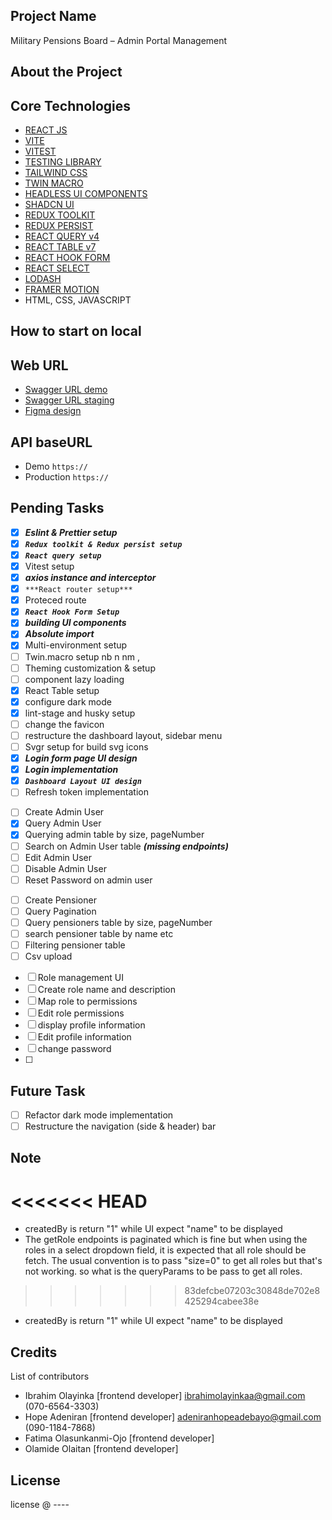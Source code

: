 ## Project Name

Military Pensions Board – Admin Portal Management

## About the Project

## Core Technologies

-   [REACT JS](https://react.dev/learn)
-   [VITE](https://vitejs.dev/)
-   [VITEST](https://vitest.dev/)
-   [TESTING LIBRARY](https://testing-library.com/)
-   [TAILWIND CSS](https://tailwindcss.com/)
-   [TWIN MACRO](https://github.com/ben-rogerson/twin.macro#readme)
-   [HEADLESS UI COMPONENTS](https://headlessui.com/)
-   [SHADCN UI](https://ui.shadcn.com/docs)
-   [REDUX TOOLKIT](https://redux-toolkit.js.org/)
-   [REDUX PERSIST](https://github.com/rt2zz/redux-persist)
-   [REACT QUERY v4](https://tanstack.com/query/v4/docs/overview)
-   [REACT TABLE v7](https://react-table-v7.tanstack.com/)
-   [REACT HOOK FORM](https://www.react-hook-form.com/)
-   [REACT SELECT](https://web.archive.org/web/20230427145507/https://react-select.com/home)
-   [LODASH](https://lodash.com/)
-   [FRAMER MOTION](https://www.framer.com/motion/introduction/)
-   HTML, CSS, JAVASCRIPT

## How to start on local

## Web URL

-   [Swagger URL demo]()
-   [Swagger URL staging](https://mpb-admin-api.azurewebsites.net/swagger-ui/index.html)
-   [Figma design](<https://www.figma.com/file/zm27pUSkgjjBSdy2v49ppO/e-Pension-Web-Portal(MPB-1)?type=design&node-id=1-2&mode=design>)

## API baseURL

-   Demo `https://`
-   Production `https://`

## Pending Tasks

-   [x] **_Eslint & Prettier setup_**
-   [x] **_`Redux toolkit & Redux persist setup`_**
-   [x] **_`React query setup`_**
-   [x] Vitest setup
-   [x] **_axios instance and interceptor_**
-   [x] `***React router setup***`
-   [x] Proteced route
-   [x] **_`React Hook Form Setup`_**
-   [x] **_building UI components_**
-   [x] **_Absolute import_**
-   [x] Multi-environment setup
-   [ ] Twin.macro setup nb n nm ,
-   [ ] Theming customization & setup
-   [ ] component lazy loading
-   [x] React Table setup
-   [x] configure dark mode
-   [x] lint-stage and husky setup
-   [ ] change the favicon
-   [ ] restructure the dashboard layout, sidebar menu
-   [ ] Svgr setup for build svg icons
-   [x] **_Login form page UI design_**
-   [x] **_Login implementation_**
-   [x] **_`Dashboard Layout UI design`_**
-   [ ] Refresh token implementation
<!-- Admin Management -->
-   [ ] Create Admin User
-   [x] Query Admin User
-   [x] Querying admin table by size, pageNumber
-   [ ] Search on Admin User table **_(missing endpoints)_**
-   [ ] Edit Admin User
-   [ ] Disable Admin User
-   [ ] Reset Password on admin user
<!-- Pensioner Management -->
-   [ ] Create Pensioner
-   [ ] Query Pagination
-   [ ] Query pensioners table by size, pageNumber
-   [ ] search pensioner table by name etc
-   [ ] Filtering pensioner table
-   [ ] Csv upload
<!-- Role management -->
-   [ ] Role management UI
-   [ ] Create role name and description
-   [ ] Map role to permissions
-   [ ] Edit role permissions
    <!-- Verification  -->
    <!-- Profile -->
-   [ ] display profile information
-   [ ] Edit profile information
-   [ ] change password
-   [ ]

## Future Task

-   [ ] Refactor dark mode implementation
-   [ ] Restructure the navigation (side & header) bar

## Note
<<<<<<< HEAD
=======
- createdBy is return "1" while UI expect "name" to be displayed
- The getRole endpoints is paginated which is fine but when using the roles in a select 
dropdown field, it is expected that all role should be fetch. The usual convention is to pass "size=0" to get all roles but
that's not working.  so what is the queryParams to be pass to get all
roles. 
>>>>>>> 83defcbe07203c30848de702e8425294cabee38e

-   createdBy is return "1" while UI expect "name" to be displayed

## Credits

List of contributors

-   Ibrahim Olayinka [frontend developer] <ibrahimolayinkaa@gmail.com> (070-6564-3303)
-   Hope Adeniran [frontend developer] <adeniranhopeadebayo@gmail.com> (090-1184-7868)
-   Fatima Olasunkanmi-Ojo [frontend developer]
-   Olamide Olaitan [frontend developer]

## License

license @ ----
